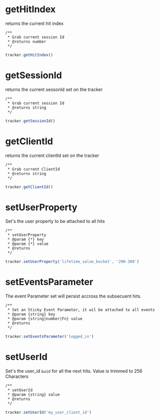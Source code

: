 # getHitIndex
returns the current hit index

    /**
     * Grab current session Id
     * @returns number
     */

```javascript
tracker.getHitIndex()
```
# getSessionId
returns the current sessonId set on the tracker

    /**
     * Grab current session Id
     * @returns string
     */

```javascript
tracker.getSessionId()
```
# getClientId
returns the current clientId set on the tracker

    /**
     * Grab current ClientId
     * @returns string
     */

```javascript
tracker.getClientId()
```
# setUserProperty
Set's the user property to be attached to all hits

    /**
     * setUserProperty
     * @param {*} key 
     * @param {*} value 
     * @returns 
     */

```javascript
tracker.setUserProperty('lifetime_value_bucket', '200-300')
```

# setEventsParameter
The event Parameter set will persist accross the subsecuent hits.

    /**
     * Set an Sticky Event Parameter, it wil be attached to all events
     * @param {string} key
     * @param {string|number|Fn} value
     * @returns
     */

```javascript
tracker.setEventsParameter('logged_in')
```     
# setUserId

Set's the user_id ```&uid``` for all the next hits. Value is trimmed to 256 Characters

    /**
     * setUserId
     * @param {string} value
     * @returns
     */

```javascript
tracker.setUserId('my_user_client_id')
```